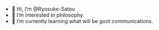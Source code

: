- 👋 Hi, I’m @Ryosuke-Satou
- 👀 I’m interested in philosophy.
- 🌱 I’m currently learning what will be goot communications.

<!---
Ryosuke-Satou/Ryosuke-Satou is a ✨ special ✨ repository because its `README.md` (this file) appears on your GitHub profile.
You can click the Preview link to take a look at your changes.
--->
